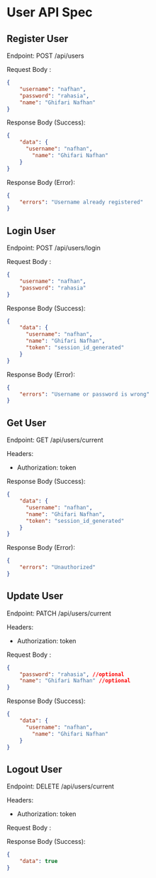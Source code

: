 # User API Spec 

## Register User

Endpoint: POST /api/users

Request Body : 

```json
{
    "username": "nafhan",
    "password": "rahasia",
    "name": "Ghifari Nafhan"
}
```

Response Body (Success): 

```json
{
    "data": {
      "username": "nafhan",
        "name": "Ghifari Nafhan"
    }
}
```

Response Body (Error): 

```json
{
    "errors": "Username already registered"
}
```

## Login User

Endpoint: POST /api/users/login

Request Body :

```json
{
    "username": "nafhan",
    "password": "rahasia"
}
```

Response Body (Success):

```json
{
    "data": {
      "username": "nafhan",
      "name": "Ghifari Nafhan",
      "token": "session_id_generated"
    }
}
```

Response Body (Error):

```json
{
    "errors": "Username or password is wrong"
}
```

## Get User

Endpoint: GET /api/users/current

Headers:
- Authorization: token

Response Body (Success):

```json
{
    "data": {
      "username": "nafhan",
      "name": "Ghifari Nafhan",
      "token": "session_id_generated"
    }
}
```

Response Body (Error):

```json
{
    "errors": "Unauthorized"
}
```

## Update User

Endpoint: PATCH /api/users/current

Headers:
- Authorization: token

Request Body :

```json
{
    "password": "rahasia", //optional
    "name": "Ghifari Nafhan" //optional
}
```

Response Body (Success):

```json
{
    "data": {
      "username": "nafhan",
        "name": "Ghifari Nafhan"
    }
}
```

## Logout User

Endpoint: DELETE /api/users/current

Headers:
- Authorization: token

Request Body :



Response Body (Success):

```json
{
    "data": true
}
```

